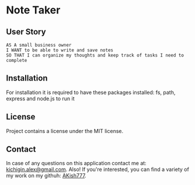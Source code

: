 # Note Taker

## User Story

```
AS A small business owner
I WANT to be able to write and save notes
SO THAT I can organize my thoughts and keep track of tasks I need to complete
```

## Installation
  For installation it is required to have these packages installed: fs, path, express and node.js to run it
  
## License
Project contains a license under the MIT license.

## Contact
  In case of any questions on this application contact me at: kichigin.alex@gmail.com.
  Also! If you're interested, you can find a variety of my work on my githuh: [AKish777](https://github.com/AKish777/).
  